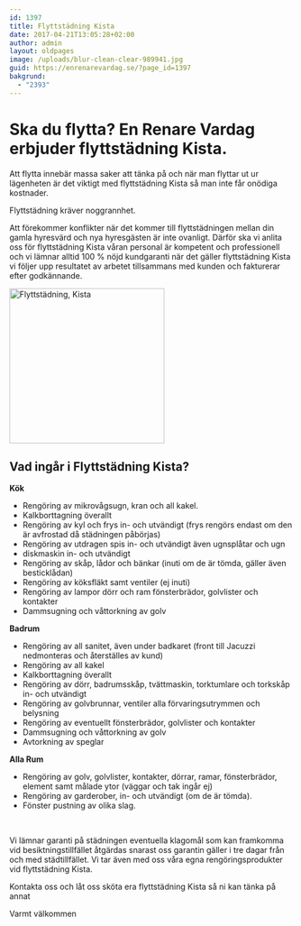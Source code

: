 ```yaml
---
id: 1397
title: Flyttstädning Kista
date: 2017-04-21T13:05:28+02:00
author: admin
layout: oldpages
image: /uploads/blur-clean-clear-989941.jpg
guid: https://enrenarevardag.se/?page_id=1397
bakgrund:
  - "2393"
---
```

# Ska du flytta? En Renare Vardag erbjuder flyttstädning Kista.

Att flytta innebär massa saker att tänka på och när man flyttar ut ur lägenheten är det viktigt med flyttstädning Kista så man inte får onödiga kostnader.

Flyttstädning kräver noggrannhet.

Att förekommer konflikter när det kommer till flyttstädningen mellan din gamla hyresvärd och nya hyresgästen är inte ovanligt. Därför ska vi anlita oss för flyttstädning Kista våran personal är kompetent och professionell och vi lämnar alltid 100 % nöjd kundgaranti när det gäller flyttstädning Kista vi följer upp resultatet av arbetet tillsammans med kunden och fakturerar efter godkännande.

[<img class=" wp-image-1398 aligncenter" src="https://enrenarevardag.se/wp-content/uploads/2017/04/Flyttstädning-5-300x300.jpg" alt="Flyttstädning, Kista" width="275" height="275" srcset="https://enrenarevardag.se/wp-content/uploads/2017/04/Flyttstädning-5-300x300.jpg 300w, https://enrenarevardag.se/wp-content/uploads/2017/04/Flyttstädning-5-150x150.jpg 150w, https://enrenarevardag.se/wp-content/uploads/2017/04/Flyttstädning-5-125x125.jpg 125w, https://enrenarevardag.se/wp-content/uploads/2017/04/Flyttstädning-5.jpg 450w" sizes="(max-width: 275px) 100vw, 275px" />](https://enrenarevardag.se/pris/) 

## Vad ingår i Flyttstädning Kista?

**Kök**

  * Rengöring av mikrovågsugn, kran och all kakel.
  * Kalkborttagning överallt
  * Rengöring av kyl och frys in- och utvändigt (frys rengörs endast om den är avfrostad då städningen påbörjas)
  * Rengöring av utdragen spis in- och utvändigt även ugnsplåtar och ugn
  * diskmaskin in- och utvändigt
  * Rengöring av skåp, lådor och bänkar (inuti om de är tömda, gäller även besticklådan)
  * Rengöring av köksfläkt samt ventiler (ej inuti)
  * Rengöring av lampor dörr och ram fönsterbrädor, golvlister och kontakter
  * Dammsugning och våttorkning av golv

**Badrum**

  * Rengöring av all sanitet, även under badkaret (front till Jacuzzi nedmonteras och återställes av kund)
  * Rengöring av all kakel
  * Kalkborttagning överallt
  * Rengöring av dörr, badrumsskåp, tvättmaskin, torktumlare och torkskåp in- och utvändigt
  * Rengöring av golvbrunnar, ventiler alla förvaringsutrymmen och belysning
  * Rengöring av eventuellt fönsterbrädor, golvlister och kontakter
  * Dammsugning och våttorkning av golv
  * Avtorkning av speglar

**Alla Rum**

  * Rengöring av golv, golvlister, kontakter, dörrar, ramar, fönsterbrädor, element samt målade ytor (väggar och tak ingår ej)
  * Rengöring av garderober, in- och utvändigt (om de är tömda).
  * Fönster pustning av olika slag.

&nbsp;

Vi lämnar garanti på städningen eventuella klagomål som kan framkomma vid besiktningstillfället åtgärdas snarast oss garantin gäller i tre dagar från och med städtillfället. Vi tar även med oss våra egna rengöringsprodukter vid flyttstädning Kista.

Kontakta oss och låt oss sköta era flyttstädning Kista så ni kan tänka på annat

Varmt välkommen

&nbsp;